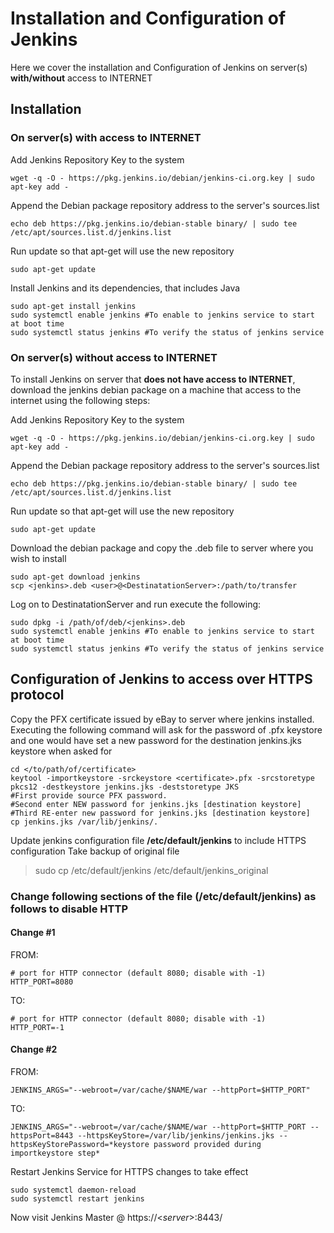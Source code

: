 # Installation and Configuration of Jenkins
Here we cover the installation and Configuration of Jenkins on server(s) **with/without** access to INTERNET

## Installation 

### On server(s) **with** access to INTERNET
Add Jenkins Repository Key to the system
```
wget -q -O - https://pkg.jenkins.io/debian/jenkins-ci.org.key | sudo apt-key add -
```
Append the Debian package repository address to the server's sources.list

```
echo deb https://pkg.jenkins.io/debian-stable binary/ | sudo tee /etc/apt/sources.list.d/jenkins.list
```
Run update so that apt-get will use the new repository
```
sudo apt-get update
```
Install Jenkins and its dependencies, that includes Java
```
sudo apt-get install jenkins
sudo systemctl enable jenkins #To enable to jenkins service to start at boot time
sudo systemctl status jenkins #To verify the status of jenkins service
```
### On server(s) **without** access to INTERNET

To install Jenkins on server that **does not have access to INTERNET**, download the jenkins debian package on a machine that access to the internet using the following steps:

Add Jenkins Repository Key to the system
```
wget -q -O - https://pkg.jenkins.io/debian/jenkins-ci.org.key | sudo apt-key add -
```
Append the Debian package repository address to the server's sources.list

```
echo deb https://pkg.jenkins.io/debian-stable binary/ | sudo tee /etc/apt/sources.list.d/jenkins.list
```
Run update so that apt-get will use the new repository
```
sudo apt-get update
```

Download the debian package and copy the .deb file to server where you wish to install

```
sudo apt-get download jenkins
scp <jenkins>.deb <user>@<DestinatationServer>:/path/to/transfer
```
Log on to DestinatationServer and run execute the following:

```
sudo dpkg -i /path/of/deb/<jenkins>.deb
sudo systemctl enable jenkins #To enable to jenkins service to start at boot time
sudo systemctl status jenkins #To verify the status of jenkins service
```

## Configuration of Jenkins to access over HTTPS protocol


Copy the PFX certificate issued by eBay to server where jenkins installed. 
Executing the following command will ask for the password of .pfx keystore and one would have set a new password for the destination jenkins.jks keystore when asked for
```
cd </to/path/of/certificate>
keytool -importkeystore -srckeystore <certificate>.pfx -srcstoretype pkcs12 -destkeystore jenkins.jks -deststoretype JKS
#First provide source PFX password.
#Second enter NEW password for jenkins.jks [destination keystore]
#Third RE-enter new password for jenkins.jks [destination keystore]
cp jenkins.jks /var/lib/jenkins/.
````

Update jenkins configuration file **/etc/default/jenkins** to include HTTPS configuration
Take backup of original file
> sudo cp /etc/default/jenkins /etc/default/jenkins_original

### Change following section**s** of the file (/etc/default/jenkins) as follows to disable HTTP
#### Change #1
FROM:
```
# port for HTTP connector (default 8080; disable with -1)
HTTP_PORT=8080
```
TO:
```
# port for HTTP connector (default 8080; disable with -1)
HTTP_PORT=-1
```

#### Change #2
FROM:
```
JENKINS_ARGS="--webroot=/var/cache/$NAME/war --httpPort=$HTTP_PORT"
```
TO:
```
JENKINS_ARGS="--webroot=/var/cache/$NAME/war --httpPort=$HTTP_PORT --httpsPort=8443 --httpsKeyStore=/var/lib/jenkins/jenkins.jks --httpsKeyStorePassword=*keystore password provided during importkeystore step*
```

Restart Jenkins Service for HTTPS changes to take effect

```
sudo systemctl daemon-reload
sudo systemctl restart jenkins
```
Now visit Jenkins Master @ https://<*server*>:8443/

